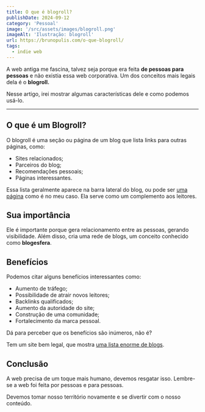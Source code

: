 ```yaml
---
title: O que é blogroll?
publishDate: 2024-09-12
category: 'Pessoal'
image: '/src/assets/images/blogroll.png'
imageAlt: 'Ilustração: blogroll'
url: https://brunopulis.com/o-que-blogroll/
tags:
  - indie web
---
```


A web antiga me fascina, talvez seja porque era feita **de pessoas para pessoas** e não existia essa web corporativa. Um dos conceitos mais legais dela é o **blogroll.**

Nesse artigo, irei mostrar algumas características dele e como podemos usá-lo.

---

## O que é um Blogroll?

O blogroll é uma seção ou página de um blog que lista links para outras páginas, como:

- Sites relacionados;
- Parceiros do blog;
- Recomendações pessoais;
- Páginas interessantes.

Essa lista geralmente aparece na barra lateral do blog, ou pode ser [uma página](https://brunopulis.com/blogroll/) como é no meu caso. Ela serve como um complemento aos leitores.

## Sua importância

Ele é importante porque gera relacionamento entre as pessoas, gerando visibilidade.
Além disso, cria uma rede de blogs, um conceito conhecido como **blogesfera**.

## Benefícios

Podemos citar alguns benefícios interessantes como:

- Aumento de tráfego;
- Possibilidade de atrair novos leitores;
- Backlinks qualificados;
- Aumento da autoridade do site;
- Construção de uma comunidade;
- Fortalecimento da marca pessoal.

Dá para perceber que os benefícios são inúmeros, não é?

Tem um site bem legal, que mostra [uma lista enorme de blogs](https://blogroll.org/).

## Conclusão

A web precisa de um toque mais humano, devemos resgatar isso. Lembre-se a web foi feita por pessoas e para pessoas.

Devemos tomar nosso território novamente e se divertir com o nosso conteúdo.
